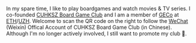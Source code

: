 In my spare time, I like to play boardgames and watch movies & TV series. I co-founded [CUHKSZ Board Game Club](https://osa.cuhk.edu.cn/en/student-organizations) and I am a member of [GECo](https://geco.ethz.ch/) at [ETH](https://ethz.ch/en.html)/[UZH](https://www.uzh.ch/en.html). Welcome to scan the QR code on the right to follow the [WeChat](https://en.wikipedia.org/wiki/WeChat) (Weixin) Offical Account of CUHKSZ Board Game Club (in Chinese). Although I'm no longer actively involved, I still want to promote my club 🤪.
